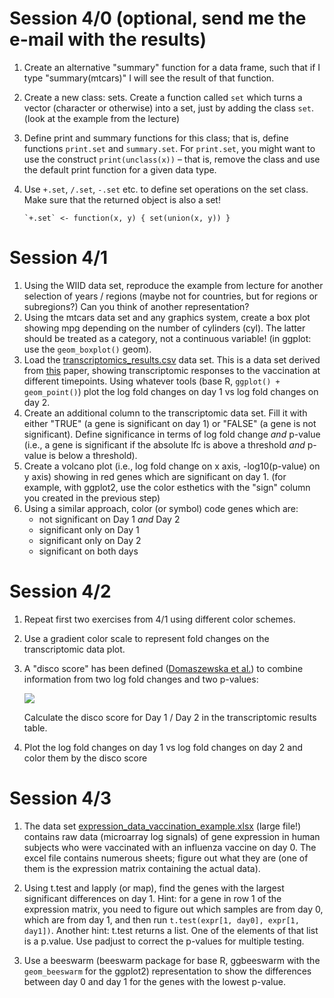 # Session 4/0 (optional, send me the e-mail with the results)

 1. Create an alternative "summary" function for a data frame, such that if
    I type "summary(mtcars)" I will see the result of that function.
 2. Create a new class: sets. Create a function called `set` which turns a vector (character
    or otherwise) into a set, just by adding the class `set`. (look at the
    example from the lecture)
 3. Define print and summary functions for this class; that is, define
    functions `print.set` and `summary.set`. For `print.set`, you might
    want to use the construct `print(unclass(x))` – that is, remove the
    class and use the default print function for a given data type.
 3. Use `+.set`, `/.set`, `-.set` etc. to define set operations on the set
    class. Make sure that the returned object is also a set!

        `+.set` <- function(x, y) { set(union(x, y)) }


# Session 4/1

 1. Using the WIID data set, reproduce the example from lecture for another
    selection of years / regions (maybe not for countries, but for regions
    or subregions?) Can you think of another representation?
 2. Using the mtcars data set and any graphics system, create a box plot 
    showing mpg depending on the number of cylinders (cyl). The latter
    should be treated as a category, not a continuous variable! (in ggplot:
    use the `geom_boxplot()` geom).
 3. Load the [transcriptomics_results.csv](https://raw.githubusercontent.com/january3/Radvanced2020/master/Data/transcriptomics_results.csv) data set. 
    This is a data set derived from
    [this](https://www.nature.com/articles/s41598-019-56994-8) paper,
    showing transcriptomic responses to the vaccination at different
    timepoints. Using whatever tools (base R, `ggplot() + geom_point()`)
    plot the log fold changes on day 1 vs log fold changes on day 2. 
 4. Create an additional column to the transcriptomic data set. Fill it with
    either "TRUE" (a gene is significant on day 1) or "FALSE" (a gene is not
    significant). Define significance in terms of log fold change *and*
    p-value (i.e., a gene is significant if the absolute lfc is above a
    threshold *and* p-value is below a threshold).
 5. Create a volcano plot (i.e., log fold change on x axis, -log10(p-value)
    on y axis) showing in red genes which are significant on day 1. (for
    example, with ggplot2, use the color esthetics with the "sign" column
    you created in the previous step)
 6. Using a similar approach, color (or symbol) code genes which are:
     * not significant on Day 1 *and* Day 2
     * significant only on Day 1
     * significant only on Day 2
     * significant on both days

# Session 4/2

 1. Repeat first two exercises from 4/1 using different color schemes.
 2. Use a gradient color scale to represent fold changes on the
    transcriptomic data plot.
 3. A "disco score" has been defined ([Domaszewska et al.](https://www.nature.com/articles/s41598-017-11812-x)) to combine
    information from two log fold changes and two p-values:

    <img
    src="https://render.githubusercontent.com/render/math?math=D_{\textrm{score}}=LFC_1\cdot LFC_2\cdot(-\log_10(q_1) - \log_10(q_2))">

    Calculate the disco score for Day 1 / Day 2 in the transcriptomic
    results table.
 4. Plot the log fold changes on day 1 vs log fold changes on day 2 and
    color them by the disco score

# Session 4/3

 1. The data set [expression_data_vaccination_example.xlsx](https://raw.githubusercontent.com/january3/Radvanced2021/master/Datasets/expression_data_vaccination_example.xlsx) 
    (large file!) contains raw data (microarray log signals) of gene expression in human
    subjects who were vaccinated with an influenza vaccine on day 0. The
    excel file contains numerous sheets; figure out what they are (one of
    them is the expression matrix containing the actual data).

 2. Using t.test and lapply (or map), find the genes with the largest
    significant differences on day 1. Hint: for a gene in row 1 of the
    expression matrix, you need to figure out which samples are from day 0,
    which are from day 1, and then run `t.test(expr[1, day0], expr[1, day1])`.
    Another hint: t.test returns a list. One of the elements of that list
    is a p.value. Use
    padjust to correct the p-values for multiple testing.

 3. Use a beeswarm (beeswarm package for base R, ggbeeswarm with the
    `geom_beeswarm` for the ggplot2) representation to show the differences
    between day 0 and day 1 for the genes with the lowest p-value.
